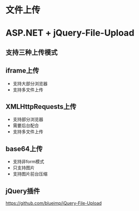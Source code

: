 # 文件上传
# ASP.NET + jQuery-File-Upload 

## 支持三种上传模式
## iframe上传
* 支持大部分浏览器
* 支持多文件上传

## XMLHttpRequests上传
* 支持部分浏览器
* 需要后台配合
* 支持多文件上传

## base64上传
* 支持非form模式
* 只支持图片
* 支持图片前台压缩

## jQuery插件
https://github.com/blueimp/jQuery-File-Upload
